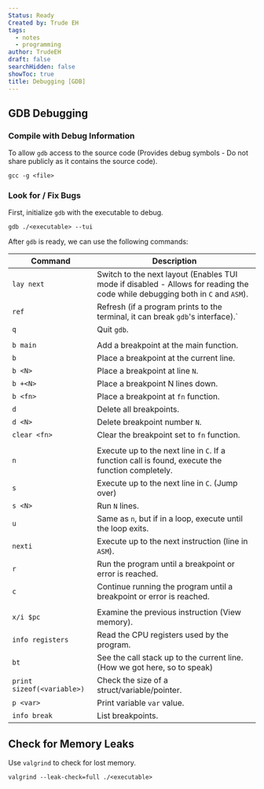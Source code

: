 ```yaml
---
Status: Ready
Created by: Trude EH
tags:
  - notes
  - programming
author: TrudeEH
draft: false
searchHidden: false
showToc: true
title: Debugging [GDB]
---
```


## GDB Debugging

### Compile with Debug Information

To allow `gdb` access to the source code (Provides debug symbols - Do not share publicly as it contains the source code).

```Shell
gcc -g <file>
```

### Look for / Fix Bugs

First, initialize `gdb` with the executable to debug.

```Shell
gdb ./<executable> --tui
```

After `gdb` is ready, we can use the following commands:  

|Command|Description|
|---|---|
|`lay next`|Switch to the next layout (Enables TUI mode if disabled - Allows for reading the code while debugging both in `C` and `ASM`).|
|`ref`|Refresh (if a program prints to the terminal, it can break `gdb`'s interface).`|
|`q`|Quit `gdb`.|
|||
|`b main`|Add a breakpoint at the main function.|
|`b`|Place a breakpoint at the current line.|
|`b <N>`|Place a breakpoint at line `N`.|
|`b +<N>`|Place a breakpoint N lines down.|
|`b <fn>`|Place a breakpoint at `fn` function.|
|`d`|Delete all breakpoints.|
|`d <N>`|Delete breakpoint number `N`.|
|`clear <fn>`|Clear the breakpoint set to `fn` function.|
|||
|`n`|Execute up to the next line in `C`. If a function call is found, execute the function completely.|
|`s`|Execute up to the next line in `C`. (Jump over)|
|`s <N>`|Run `N` lines.|
|`u`|Same as `n`, but if in a loop, execute until the loop exits.|
|`nexti`|Execute up to the next instruction (line in `ASM`).|
|`r`|Run the program until a breakpoint or error is reached.|
|`c`|Continue running the program until a breakpoint or error is reached.|
|||
|`x/i $pc`|Examine the previous instruction (View memory).|
|`info registers`|Read the CPU registers used by the program.|
|`bt`|See the call stack up to the current line. (How we got here, so to speak)|
|`print sizeof(<variable>)`|Check the size of a struct/variable/pointer.|
|`p <var>`|Print variable `var` value.|
|`info break`|List breakpoints.|

## Check for Memory Leaks

Use `valgrind` to check for lost memory.

```Shell
valgrind --leak-check=full ./<executable>
```
